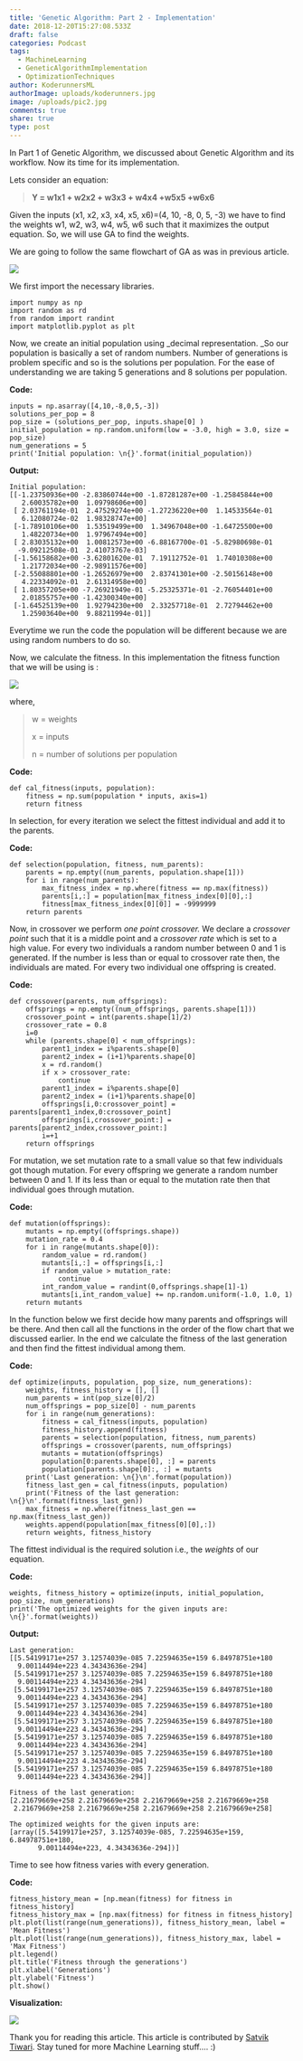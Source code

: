 ```yaml
---
title: 'Genetic Algorithm: Part 2 - Implementation'
date: 2018-12-20T15:27:08.533Z
draft: false
categories: Podcast
tags:
  - MachineLearning
  - GeneticAlgorithmImplementation
  - OptimizationTechniques
author: KoderunnersML
authorImage: uploads/koderunners.jpg
image: /uploads/pic2.jpg
comments: true
share: true
type: post
---
```

In Part 1 of Genetic Algorithm, we discussed about Genetic Algorithm and its workflow. Now its time for its implementation.

Lets consider an equation:

> **Y = w1x1 + w2x2 + w3x3 + w4x4 +w5x5 +w6x6**

Given the inputs (x1, x2, x3, x4, x5, x6)=(4, 10, -8, 0, 5, -3) we have to find the weights w1, w2, w3, w4, w5, w6 such that it maximizes the output equation. So, we will use GA to find the weights.

We are going to follow the same flowchart of GA as was in previous article.

![](/uploads/fig-2.jpg)

We first import the necessary libraries.

```
import numpy as np
import random as rd
from random import randint
import matplotlib.pyplot as plt
```

Now, we create an initial population using _decimal representation. _So our population is basically a set of random numbers. Number of generations is problem specific and so is the solutions per population. For the ease of understanding we are taking 5 generations and 8 solutions per population.

**Code:**

```
inputs = np.asarray([4,10,-8,0,5,-3])
solutions_per_pop = 8
pop_size = (solutions_per_pop, inputs.shape[0] )
initial_population = np.random.uniform(low = -3.0, high = 3.0, size = pop_size)
num_generations = 5
print('Initial population: \n{}'.format(initial_population))
```

**Output:**

```
Initial population: 
[[-1.23750936e+00 -2.83860744e+00 -1.87281287e+00 -1.25845844e+00
   2.60035782e+00  1.09798606e+00]
 [ 2.03761194e-01  2.47529274e+00 -1.27236220e+00  1.14533564e-01
   6.12080724e-02  1.98328747e+00]
 [-1.78910106e+00  1.53519499e+00  1.34967048e+00 -1.64725500e+00
   1.48220734e+00  1.97967494e+00]
 [ 2.83035132e+00  1.00812573e+00 -6.88167700e-01 -5.82980698e-01
  -9.09212508e-01  2.41073767e-03]
 [-1.56158682e+00 -3.62801620e-01  7.19112752e-01  1.74010308e+00
   1.21772034e+00 -2.98911576e+00]
 [-2.55088801e+00 -1.26526979e+00  2.83741301e+00 -2.50156148e+00
   4.22334092e-01  2.61314958e+00]
 [ 1.80357205e+00 -7.26921949e-01 -5.25325371e-01 -2.76054401e+00
   2.01855757e+00 -1.42300340e+00]
 [-1.64525139e+00  1.92794230e+00  2.33257718e-01  2.72794462e+00
   1.25903640e+00  9.88211994e-01]]
```

Everytime we run the code the population will be different because we are using random numbers to do so.

Now, we calculate the fitness. In this implementation the fitness function that we will be using is :

![](/uploads/fitness_function.gif)

where, 

> w = weights
>
> x = inputs
>
> n = number of solutions per population                                                                                                                                                                                                                                                   

**Code:**

```
def cal_fitness(inputs, population):
    fitness = np.sum(population * inputs, axis=1)
    return fitness
```

In selection, for every iteration we select the fittest individual and add it to the parents.

**Code:**

```
def selection(population, fitness, num_parents):
    parents = np.empty((num_parents, population.shape[1]))
    for i in range(num_parents):
        max_fitness_index = np.where(fitness == np.max(fitness))
        parents[i,:] = population[max_fitness_index[0][0],:]
        fitness[max_fitness_index[0][0]] = -9999999
    return parents
```

Now, in crossover we perform _one point crossover._ We declare a _crossover point_ such that it is a middle point and a _crossover rate_ which is set to a high value. For every two individuals a random number between 0 and 1 is generated. If the number is less than or equal to crossover rate then, the individuals are mated. For every two individual one offspring is created.

**Code:**

```
def crossover(parents, num_offsprings):
    offsprings = np.empty((num_offsprings, parents.shape[1]))
    crossover_point = int(parents.shape[1]/2)
    crossover_rate = 0.8
    i=0
    while (parents.shape[0] < num_offsprings):
        parent1_index = i%parents.shape[0]
        parent2_index = (i+1)%parents.shape[0]
        x = rd.random()
        if x > crossover_rate:
            continue
        parent1_index = i%parents.shape[0]
        parent2_index = (i+1)%parents.shape[0]
        offsprings[i,0:crossover_point] = parents[parent1_index,0:crossover_point]
        offsprings[i,crossover_point:] = parents[parent2_index,crossover_point:]
        i=+1
    return offsprings
```

For mutation, we set mutation rate to a small value so that few individuals got though mutation. For every offspring we generate a random number between 0 and 1. If its less than or equal to the mutation rate then that individual goes through mutation.

**Code:**

```
def mutation(offsprings):
    mutants = np.empty((offsprings.shape))
    mutation_rate = 0.4
    for i in range(mutants.shape[0]):
        random_value = rd.random()
        mutants[i,:] = offsprings[i,:]
        if random_value > mutation_rate:
            continue
        int_random_value = randint(0,offsprings.shape[1]-1)    
        mutants[i,int_random_value] += np.random.uniform(-1.0, 1.0, 1)  
    return mutants
```

In the function below we first decide how many parents and offsprings will be there. And then call all the functions in the order of the flow chart that we discussed earlier. In the end we calculate the fitness of the last generation and then find the fittest individual among them.

**Code:**

```
def optimize(inputs, population, pop_size, num_generations):
    weights, fitness_history = [], []
    num_parents = int(pop_size[0]/2)
    num_offsprings = pop_size[0] - num_parents 
    for i in range(num_generations):
        fitness = cal_fitness(inputs, population)
        fitness_history.append(fitness)
        parents = selection(population, fitness, num_parents)
        offsprings = crossover(parents, num_offsprings)
        mutants = mutation(offsprings)
        population[0:parents.shape[0], :] = parents
        population[parents.shape[0]:, :] = mutants
    print('Last generation: \n{}\n'.format(population)) 
    fitness_last_gen = cal_fitness(inputs, population)
    print('Fitness of the last generation: \n{}\n'.format(fitness_last_gen))
    max_fitness = np.where(fitness_last_gen == np.max(fitness_last_gen))
    weights.append(population[max_fitness[0][0],:])
    return weights, fitness_history
```

The fittest individual is the required solution i.e., the _weights_ of our equation.

**Code:**

```
weights, fitness_history = optimize(inputs, initial_population, pop_size, num_generations)
print('The optimized weights for the given inputs are: \n{}'.format(weights))
```

**Output:**

```
Last generation: 
[[5.54199171e+257 3.12574039e-085 7.22594635e+159 6.84978751e+180
  9.00114494e+223 4.34343636e-294]
 [5.54199171e+257 3.12574039e-085 7.22594635e+159 6.84978751e+180
  9.00114494e+223 4.34343636e-294]
 [5.54199171e+257 3.12574039e-085 7.22594635e+159 6.84978751e+180
  9.00114494e+223 4.34343636e-294]
 [5.54199171e+257 3.12574039e-085 7.22594635e+159 6.84978751e+180
  9.00114494e+223 4.34343636e-294]
 [5.54199171e+257 3.12574039e-085 7.22594635e+159 6.84978751e+180
  9.00114494e+223 4.34343636e-294]
 [5.54199171e+257 3.12574039e-085 7.22594635e+159 6.84978751e+180
  9.00114494e+223 4.34343636e-294]
 [5.54199171e+257 3.12574039e-085 7.22594635e+159 6.84978751e+180
  9.00114494e+223 4.34343636e-294]
 [5.54199171e+257 3.12574039e-085 7.22594635e+159 6.84978751e+180
  9.00114494e+223 4.34343636e-294]]

Fitness of the last generation: 
[2.21679669e+258 2.21679669e+258 2.21679669e+258 2.21679669e+258
 2.21679669e+258 2.21679669e+258 2.21679669e+258 2.21679669e+258]

The optimized weights for the given inputs are: 
[array([5.54199171e+257, 3.12574039e-085, 7.22594635e+159, 6.84978751e+180,
       9.00114494e+223, 4.34343636e-294])]
```

Time to see how fitness varies with every generation.

**Code:**

```
fitness_history_mean = [np.mean(fitness) for fitness in fitness_history]
fitness_history_max = [np.max(fitness) for fitness in fitness_history]
plt.plot(list(range(num_generations)), fitness_history_mean, label = 'Mean Fitness')
plt.plot(list(range(num_generations)), fitness_history_max, label = 'Max Fitness')
plt.legend()
plt.title('Fitness through the generations')
plt.xlabel('Generations')
plt.ylabel('Fitness')
plt.show()
```

**Visualization:**

![](/uploads/graph.png)

Thank you for reading this article. This article is contributed by [Satvik Tiwari](https://www.linkedin.com/in/satvik-tiwari-1a2955155/). Stay tuned for more Machine Learning stuff....  :)
